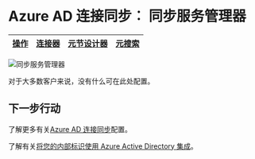 <properties
    pageTitle="Azure AD 连接同步︰ 同步服务管理器用户界面 |Microsoft Azure"
    description="理解 Azure AD 连接元节设计器选项卡中同步服务管理器中。"
    services="active-directory"
    documentationCenter=""
    authors="andkjell"
    manager="femila"
    editor=""/>

<tags
    ms.service="active-directory"
    ms.workload="identity"
    ms.tgt_pltfrm="na"
    ms.devlang="na"
    ms.topic="article"
    ms.date="09/07/2016"
    ms.author="billmath"/>


# <a name="azure-ad-connect-sync-synchronization-service-manager"></a>Azure AD 连接同步︰ 同步服务管理器

[操作](active-directory-aadconnectsync-service-manager-ui-operations.md) | [连接器](active-directory-aadconnectsync-service-manager-ui-connectors.md) | [元节设计器](active-directory-aadconnectsync-service-manager-ui-mvdesigner.md) | [元搜索](active-directory-aadconnectsync-service-manager-ui-mvsearch.md)
--- | --- | --- | ---

![同步服务管理器](./media/active-directory-aadconnectsync-service-manager-ui/mvdesigner.png)

对于大多数客户来说，没有什么可在此处配置。

## <a name="next-steps"></a>下一步行动
了解更多有关[Azure AD 连接同步](active-directory-aadconnectsync-whatis.md)配置。

了解有关[将您的内部标识使用 Azure Active Directory 集成](active-directory-aadconnect.md)。
